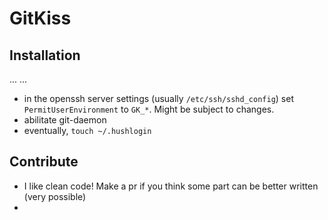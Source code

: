 # GitKiss

## Installation
...
...
- in the openssh server settings (usually `/etc/ssh/sshd_config`) set `PermitUserEnvironment` to `GK_*`. Might be subject to changes.
- abilitate git-daemon
- eventually, `touch ~/.hushlogin`

## Contribute
- I like clean code! Make a pr if you think some part can be better written (very possible)
- 
